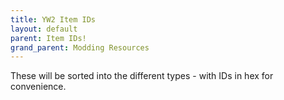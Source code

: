 ```yaml
---
title: YW2 Item IDs
layout: default
parent: Item IDs!
grand_parent: Modding Resources
---
```

These will be sorted into the different types - with IDs in hex for convenience.

